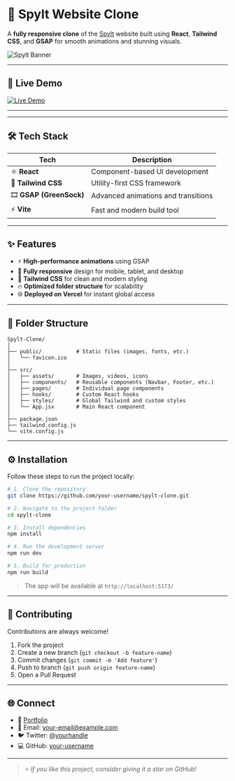 # 🌟 Spylt Website Clone

A **fully responsive clone** of the [Spylt](https://spylt.com) website built using **React**, **Tailwind CSS**, and **GSAP** for smooth animations and stunning visuals.

![Spylt Banner](./assets/preview/banner.png)

---

## 🚀 Live Demo

[![Live Demo](https://img.shields.io/badge/Live%20Demo-Visit%20Now-green?style=for-the-badge)](https://your-live-site-url.vercel.app)

---


---

## 🛠️ Tech Stack

| Tech | Description |
|------|-------------|
| ⚛️ **React** | Component-based UI development |
| 🎨 **Tailwind CSS** | Utility-first CSS framework |
| 🎞️ **GSAP (GreenSock)** | Advanced animations and transitions |
| ⚡ **Vite** | Fast and modern build tool |

---

## ✨ Features

- ⚡ **High-performance animations** using GSAP
- 📱 **Fully responsive** design for mobile, tablet, and desktop
- 🎨 **Tailwind CSS** for clean and modern styling
- 🔥 **Optimized folder structure** for scalability
- 🌐 **Deployed on Vercel** for instant global access

---

## 📂 Folder Structure

```
Spylt-Clone/
│
├── public/           # Static files (images, fonts, etc.)
│   └── favicon.ico
│
├── src/
│   ├── assets/       # Images, videos, icons
│   ├── components/   # Reusable components (Navbar, Footer, etc.)
│   ├── pages/        # Individual page components
│   ├── hooks/        # Custom React hooks
│   ├── styles/       # Global Tailwind and custom styles
│   └── App.jsx       # Main React component
│
├── package.json
├── tailwind.config.js
└── vite.config.js
```

---

## ⚙️ Installation

Follow these steps to run the project locally:

```bash
# 1. Clone the repository
git clone https://github.com/your-username/spylt-clone.git

# 2. Navigate to the project folder
cd spylt-clone

# 3. Install dependencies
npm install

# 4. Run the development server
npm run dev

# 5. Build for production
npm run build
```

> The app will be available at `http://localhost:5173/`

---

## 🤝 Contributing

Contributions are always welcome!

1. Fork the project
2. Create a new branch (`git checkout -b feature-name`)
3. Commit changes (`git commit -m 'Add feature'`)
4. Push to branch (`git push origin feature-name`)
5. Open a Pull Request

---


## 🌐 Connect

- 💼 [Portfolio](https://yourportfolio.com)
- 📧 Email: your-email@example.com
- 🐦 Twitter: [@yourhandle](https://twitter.com/yourhandle)
- 💻 GitHub: [your-username](https://github.com/your-username)

---

> ⭐ *If you like this project, consider giving it a star on GitHub!*
